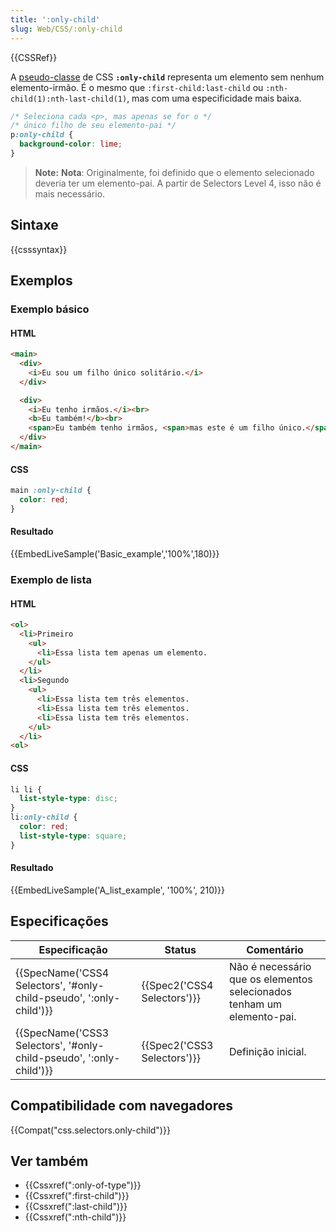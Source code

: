 ```yaml
---
title: ':only-child'
slug: Web/CSS/:only-child
---
```


{{CSSRef}}

A [pseudo-classe](/pt-BR/docs/CSS/Pseudo-classes) de CSS **`:only-child`** representa um elemento sem nenhum elemento-irmão. É o mesmo que `:first-child:last-child` ou `:nth-child(1):nth-last-child(1)`, mas com uma especificidade mais baixa.

```css
/* Seleciona cada <p>, mas apenas se for o */
/* único filho de seu elemento-pai */
p:only-child {
  background-color: lime;
}
```

> **Note:** **Nota**: Originalmente, foi definido que o elemento selecionado deveria ter um elemento-pai. A partir de Selectors Level 4, isso não é mais necessário.

## Sintaxe

{{csssyntax}}

## Exemplos

### Exemplo básico

#### HTML

```html
<main>
  <div>
    <i>Eu sou um filho único solitário.</i>
  </div>

  <div>
    <i>Eu tenho irmãos.</i><br>
    <b>Eu também!</b><br>
    <span>Eu também tenho irmãos, <span>mas este é um filho único.</span></span>
  </div>
</main>
```

#### CSS

```css
main :only-child {
  color: red;
}
```

#### Resultado

{{EmbedLiveSample('Basic_example','100%',180)}}

### Exemplo de lista

#### HTML

```html
<ol>
  <li>Primeiro
    <ul>
      <li>Essa lista tem apenas um elemento.
    </ul>
  </li>
  <li>Segundo
    <ul>
      <li>Essa lista tem três elementos.
      <li>Essa lista tem três elementos.
      <li>Essa lista tem três elementos.
    </ul>
  </li>
<ol>
```

#### CSS

```css
li li {
  list-style-type: disc;
}
li:only-child {
  color: red;
  list-style-type: square;
}
```

#### Resultado

{{EmbedLiveSample('A_list_example', '100%', 210)}}

## Especificações

| Especificação                                                                            | Status                               | Comentário                                                             |
| ---------------------------------------------------------------------------------------- | ------------------------------------ | ---------------------------------------------------------------------- |
| {{SpecName('CSS4 Selectors', '#only-child-pseudo', ':only-child')}} | {{Spec2('CSS4 Selectors')}} | Não é necessário que os elementos selecionados tenham um elemento-pai. |
| {{SpecName('CSS3 Selectors', '#only-child-pseudo', ':only-child')}} | {{Spec2('CSS3 Selectors')}} | Definição inicial.                                                     |

## Compatibilidade com navegadores

{{Compat("css.selectors.only-child")}}

## Ver também

- {{Cssxref(":only-of-type")}}
- {{Cssxref(":first-child")}}
- {{Cssxref(":last-child")}}
- {{Cssxref(":nth-child")}}
